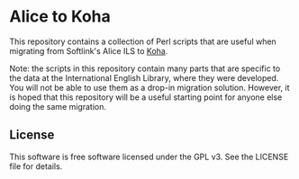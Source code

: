 Alice to Koha
=============

This repository contains a collection of Perl scripts that are useful when
migrating from Softlink's Alice ILS to [Koha](https://koha-community.org/).

Note: the scripts in this repository contain many parts that are specific
to the data at the International English Library, where they were developed.
You will not be able to use them as a drop-in migration solution. However, it
is hoped that this repository will be a useful starting point for anyone else
doing the same migration.

License
-------
This software is free software licensed under the GPL v3. See the LICENSE
file for details.
